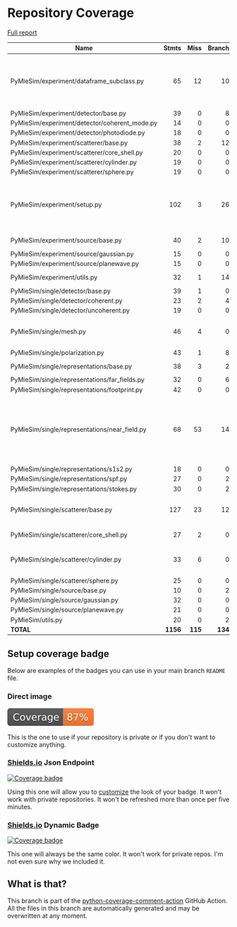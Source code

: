 # Repository Coverage

[Full report](https://htmlpreview.github.io/?https://github.com/MartinPdeS/PyMieSim/blob/python-coverage-comment-action-data/htmlcov/index.html)

| Name                                           |    Stmts |     Miss |   Branch |   BrPart |   Cover |   Missing |
|----------------------------------------------- | -------: | -------: | -------: | -------: | ------: | --------: |
| PyMieSim/experiment/dataframe\_subclass.py     |       65 |       12 |       10 |        1 |     80% |150-156, 195, 221-225, 244-248 |
| PyMieSim/experiment/detector/base.py           |       39 |        0 |        8 |        0 |    100% |           |
| PyMieSim/experiment/detector/coherent\_mode.py |       14 |        0 |        0 |        0 |    100% |           |
| PyMieSim/experiment/detector/photodiode.py     |       18 |        0 |        0 |        0 |    100% |           |
| PyMieSim/experiment/scatterer/base.py          |       38 |        2 |       12 |        2 |     92% |    77, 94 |
| PyMieSim/experiment/scatterer/core\_shell.py   |       20 |        0 |        0 |        0 |    100% |           |
| PyMieSim/experiment/scatterer/cylinder.py      |       19 |        0 |        0 |        0 |    100% |           |
| PyMieSim/experiment/scatterer/sphere.py        |       19 |        0 |        0 |        0 |    100% |           |
| PyMieSim/experiment/setup.py                   |      102 |        3 |       26 |        4 |     95% |300-303, 364->367, 370->374, 379 |
| PyMieSim/experiment/source/base.py             |       40 |        2 |       10 |        3 |     90% |47, 56->59, 73 |
| PyMieSim/experiment/source/gaussian.py         |       15 |        0 |        0 |        0 |    100% |           |
| PyMieSim/experiment/source/planewave.py        |       15 |        0 |        0 |        0 |    100% |           |
| PyMieSim/experiment/utils.py                   |       32 |        1 |       14 |        2 |     93% |44->50, 58 |
| PyMieSim/single/detector/base.py               |       39 |        1 |        0 |        0 |     97% |        33 |
| PyMieSim/single/detector/coherent.py           |       23 |        2 |        4 |        2 |     85% |    72, 79 |
| PyMieSim/single/detector/uncoherent.py         |       19 |        0 |        0 |        0 |    100% |           |
| PyMieSim/single/mesh.py                        |       46 |        4 |        0 |        0 |     91% |100, 112, 124, 136 |
| PyMieSim/single/polarization.py                |       43 |        1 |        8 |        0 |     98% |        87 |
| PyMieSim/single/representations/base.py        |       38 |        3 |        2 |        1 |     90% | 50, 54-55 |
| PyMieSim/single/representations/far\_fields.py |       32 |        0 |        6 |        0 |    100% |           |
| PyMieSim/single/representations/footprint.py   |       42 |        0 |        0 |        0 |    100% |           |
| PyMieSim/single/representations/near\_field.py |       68 |       53 |       14 |        0 |     18% |66-70, 75-84, 89-91, 112-121, 134-166, 189-237 |
| PyMieSim/single/representations/s1s2.py        |       18 |        0 |        0 |        0 |    100% |           |
| PyMieSim/single/representations/spf.py         |       27 |        0 |        2 |        0 |    100% |           |
| PyMieSim/single/representations/stokes.py      |       30 |        0 |        2 |        0 |    100% |           |
| PyMieSim/single/scatterer/base.py              |      127 |       23 |       12 |        1 |     77% |502-539, 575, 673 |
| PyMieSim/single/scatterer/core\_shell.py       |       27 |        2 |        0 |        0 |     93% |   119-124 |
| PyMieSim/single/scatterer/cylinder.py          |       33 |        6 |        0 |        0 |     82% |73, 77, 81, 85, 107-116 |
| PyMieSim/single/scatterer/sphere.py            |       25 |        0 |        0 |        0 |    100% |           |
| PyMieSim/single/source/base.py                 |       10 |        0 |        2 |        0 |    100% |           |
| PyMieSim/single/source/gaussian.py             |       32 |        0 |        0 |        0 |    100% |           |
| PyMieSim/single/source/planewave.py            |       21 |        0 |        0 |        0 |    100% |           |
| PyMieSim/utils.py                              |       20 |        0 |        2 |        0 |    100% |           |
|                                      **TOTAL** | **1156** |  **115** |  **134** |   **16** | **88%** |           |


## Setup coverage badge

Below are examples of the badges you can use in your main branch `README` file.

### Direct image

[![Coverage badge](https://raw.githubusercontent.com/MartinPdeS/PyMieSim/python-coverage-comment-action-data/badge.svg)](https://htmlpreview.github.io/?https://github.com/MartinPdeS/PyMieSim/blob/python-coverage-comment-action-data/htmlcov/index.html)

This is the one to use if your repository is private or if you don't want to customize anything.

### [Shields.io](https://shields.io) Json Endpoint

[![Coverage badge](https://img.shields.io/endpoint?url=https://raw.githubusercontent.com/MartinPdeS/PyMieSim/python-coverage-comment-action-data/endpoint.json)](https://htmlpreview.github.io/?https://github.com/MartinPdeS/PyMieSim/blob/python-coverage-comment-action-data/htmlcov/index.html)

Using this one will allow you to [customize](https://shields.io/endpoint) the look of your badge.
It won't work with private repositories. It won't be refreshed more than once per five minutes.

### [Shields.io](https://shields.io) Dynamic Badge

[![Coverage badge](https://img.shields.io/badge/dynamic/json?color=brightgreen&label=coverage&query=%24.message&url=https%3A%2F%2Fraw.githubusercontent.com%2FMartinPdeS%2FPyMieSim%2Fpython-coverage-comment-action-data%2Fendpoint.json)](https://htmlpreview.github.io/?https://github.com/MartinPdeS/PyMieSim/blob/python-coverage-comment-action-data/htmlcov/index.html)

This one will always be the same color. It won't work for private repos. I'm not even sure why we included it.

## What is that?

This branch is part of the
[python-coverage-comment-action](https://github.com/marketplace/actions/python-coverage-comment)
GitHub Action. All the files in this branch are automatically generated and may be
overwritten at any moment.